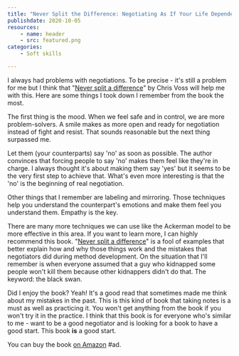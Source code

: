```yaml
---
title: "Never Split the Difference: Negotiating As If Your Life Depended On It"
publishdate: 2020-10-05
resources:
    - name: header
    - src: featured.png
categories:
    - Soft skills

---
```


I always had problems with negotiations. To be precise - it's still a problem for me but I think that "[Never split a difference](https://amzn.to/30AEQP3)" by Chris Voss will help me with this. Here are some things I took down I remember from the book the most.

The first thing is the mood. When we feel safe and in control, we are more problem-solvers. A smile makes as more open and ready for negotiation instead of fight and resist. That sounds reasonable but the next thing surpassed me.

Let them (your counterparts) say 'no' as soon as possible. The author convinces that forcing people to say 'no' makes them feel like they're in charge. I always thought it's about making them say 'yes' but it seems to be the very first step to achieve that. What's even more interesting is that the 'no' is the beginning of real negotiation.

Other things that I remember are labeling and mirroring. Those techniques help you understand the counterpart's emotions and make them feel you understand them. Empathy is the key. 

There are many more techniques we can use like the Ackerman model to be more effective in this area. If you want to learn more, I can highly recommend this book. "[Never split a difference](https://amzn.to/30AEQP3)" is a fool of examples that better explain how and why those things work and the mistakes that negotiators did during method development. On the situation that I'll remember is when everyone assumed that a guy who kidnapped some people won't kill them because other kidnappers didn't do that. The keyword: the black swan.

Did I enjoy the book? Yeah! It's a good read that sometimes made me think about my mistakes in the past. This is this kind of book that taking notes is a must as well as practicing it. You won't get anything from the book if you won't try it in the practice. I think that this book is for everyone who's similar to me - want to be a good negotiator and is looking for a book to have a good start. This book **is** a good start.

You can buy the book [on Amazon](https://amzn.to/30AEQP3) #ad.